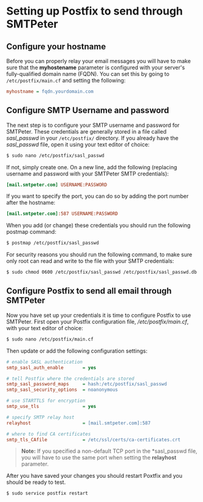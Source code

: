# Setting up Postfix to send through SMTPeter

## Configure your hostname

Before you can properly relay your email messages you will have
to make sure that the **myhostename** parameter is configured with your
server's fully-qualified domain name (FQDN). You can set this by
going to `/etc/postfix/main.cf` and setting the following:

```ini
myhostname = fqdn.yourdomain.com
```

## Configure SMTP Username and password

The next step is to configure your SMTP username and password for
SMTPeter. These credentials are generally stored in a file called
*sasl_passwd* in your `/etc/postfix/` directory. If you already have
the *sasl_passwd* file, open it using your text editor of choice:

```bash
$ sudo nano /etc/postfix/sasl_passwd
```

If not, simply create one. On a new line, add the following (replacing
username and password with your SMTPeter SMTP credentials):

```ini
[mail.smtpeter.com] USERNAME:PASSWORD
```

If you want to specify the port, you can do so by adding the port number
after the hostname:

```ini
[mail.smtpeter.com]:587 USERNAME:PASSWORD
```

When you add (or change) these credentials you should run the following
postmap command:

```bash
$ postmap /etc/postfix/sasl_passwd
```

For security reasons you should run the following command, to make sure
only root can read and write to the file with your SMTP credentials: 

```bash
$ sudo chmod 0600 /etc/postfix/sasl_passwd /etc/postfix/sasl_passwd.db
```

## Configure Postfix to send all email through SMTPeter

Now you have set up your credentials it is time to configure Postfix
to use SMTPeter. First open your Postfix configuration file, */etc/postfix/main.cf*, with your text editor of choice:

```bash
$ sudo nano /etc/postfix/main.cf
```

Then update or add the following configuration settings:

```ini
# enable SASL authentication
smtp_sasl_auth_enable       = yes

# tell Postfix where the credentials are stored
smtp_sasl_password_maps     = hash:/etc/postfix/sasl_passwd 
smtp_sasl_security_options  = noanonymous

# use STARTTLS for encryption
smtp_use_tls                = yes 

# specify SMTP relay host
relayhost                   = [mail.smtpeter.com]:587

# where to find CA certificates
smtp_tls_CAfile             = /etc/ssl/certs/ca-certificates.crt
```

 > **Note:** If you specified a non-default TCP port in the *sasl_passwd file, you will have
    to use the same port when setting the **relayhost** parameter.

After you have saved your changes you should restart Poxtfix and you 
should be ready to test. 

```bash
$ sudo service postfix restart
```

<!---
### configure Postfix to only send certain emails through SMTPeter

@todo
-->
